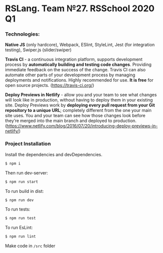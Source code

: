 # RSLang. Team №27. RSSchool 2020 Q1 

### Technologies:
**Native JS** (only hardcore), Webpack, ESlint, StyleLint, Jest (for integration testing), Swiper.js (slider/swiper)

**Travis CI** - a continuous integration platform, supports development process by **automatically building and testing code changes**. Providing immediate feedback on the success of the change. Travis CI can also automate other parts of your development process by managing deployments and notifications. Highly recommended for use. **It is free** for open source projects.
(https://travis-ci.org/)

**Deploy Previews in Netlify** - allow you and your team to see what changes will look like in production, without having to deploy them in your existing site. Deploy Previews work by **deploying every pull request from your Git repository to a unique URL**; completely different from the one your main site uses. You and your team can see how those changes look before they’re merged into the main branch and deployed to production.
(https://www.netlify.com/blog/2016/07/20/introducing-deploy-previews-in-netlify/)

### Project Installation

Install the dependencies and devDependencies.

```sh
$ npm i
```

Then run dev-server: 
```sh
$ npm run start
```

To run build in dist:
```sh
$ npm run dev
```

To run tests:
```sh
$ npm run test
```

To run EsLint:
```sh
$ npm run lint
```

Make code in ```/src``` folder

